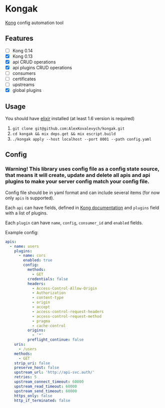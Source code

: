 # Kongak

[Kong](https://konghq.com/kong-community-edition/) config automation tool

## Features

- [ ] Kong 0.14
- [x] Kong 0.13
- [x] api CRUD operations
- [x] api plugins CRUD operations
- [ ] consumers
- [ ] certificates
- [ ] upstreams
- [x] global plugins

## Usage

You should have [elixir](https://elixir-lang.org/install.html) installed (at least 1.6 version is required)

1. `git clone git@github.com:AlexKovalevych/kongak.git`
2. `cd kongak && mix deps.get && mix escript.build`
3. `./kongak apply --host localhost --port 8001 --path config.yaml`

## Config

### **Warning! This library uses config file as a config state source, that means it will create, update and delete all apis and api plugins to make your server config match your config file.** ###

Config file should be in yaml format and can include several items (for now only `apis` is supported).

Each `api` can have fields, defined in [Kong documentation](https://docs.konghq.com/0.12.x/admin-api/#request-body) and `plugins` field with a list of plugins.

Each `plugin` can have `name`, `config`, `consumer_id` and `enabled` fields.

Example config:

```yaml
apis:
  - name: users
    plugins:
      - name: cors
        enabled: true
        config:
          methods:
            - GET
          credentials: false
          headers:
            - Access-Control-Allow-Origin
            - Authorization
            - content-type
            - origin
            - accept
            - access-control-request-headers
            - access-control-request-method
            - pragma
            - cache-control
          origins:
            - '*'
          preflight_continue: false
    uris:
      - /users
    methods:
      - GET
    strip_uri: false
    preserve_host: false
    upstream_url: 'http://api-svc.auth/'
    retries: 5
    upstream_connect_timeout: 60000
    upstream_read_timeout: 60000
    upstream_send_timeout: 60000
    https_only: false
    http_if_terminated: false
```
